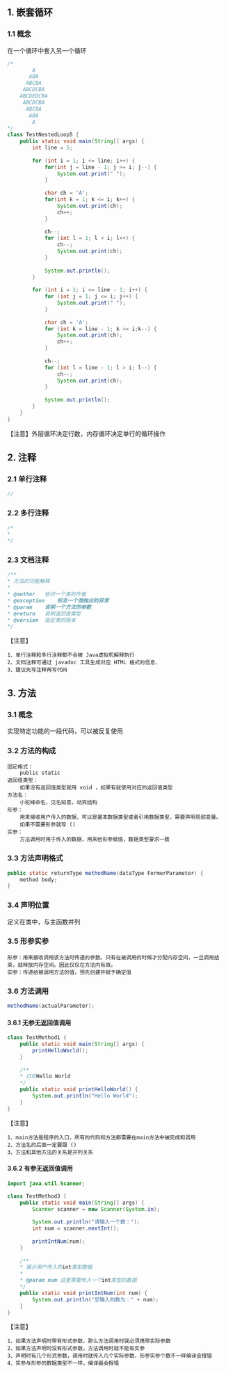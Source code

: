 ## 1. 嵌套循环

### 1.1 概念

在一个循环中套入另一个循环

```java
/*
	    A
	   ABA
	  ABCBA
	 ABCDCBA
	ABCDEDCBA
	 ABCDCBA
	  ABCBA
	   ABA
	    A
*/
class TestNestedLoop5 {
	public static void main(String[] args) {
		int line = 5;
		
		for (int i = 1; i <= line; i++) {
			for(int j = line - 1; j >= i; j--) {
				System.out.print(" ");
			}
			
			char ch = 'A';
			for(int k = 1; k <= i; k++) {
				System.out.print(ch);
				ch++;
			}
			
			ch--;
			for (int l = 1; l < i; l++) {
				ch--;
				System.out.print(ch);			
			}
			
			System.out.println();
		}
		
		for (int i = 1; i <= line - 1; i++) {
			for (int j = 1; j <= i; j++) {
				System.out.print(" ");
			}
			
			char ch = 'A';
			for (int k = line - 1; k >= i;k--) {
				System.out.print(ch);
				ch++;
			}
			
			ch--;
			for (int l = line - 1; l > i; l--) {
				ch--;
				System.out.print(ch);
			}
			
			System.out.println();
		}
	}
}
```

【注意】外层循环决定行数，内存循环决定单行的循环操作

## 2. 注释

### 2.1 单行注释

```java
//
```

### 2.2 多行注释

```java
/*
*
*/
```

### 2.3 文档注释

```java
/**
* 方法的功能解释
*
* @author 	标识一个类的作者
* @exception 	标志一个类抛出的异常
* @param 	说明一个方法的参数
* @return 	说明返回值类型
* @version 	指定类的版本
*/
```

【注意】

```shell
1、单行注释和多行注释都不会被 Java虚拟机解释执行
2、文档注释可通过 javadoc 工具生成对应 HTML 格式的信息、
3、建议先写注释再写代码
```

## 3. 方法

### 3.1 概念

实现特定功能的一段代码，可以被反复使用

### 3.2 方法的构成

```shell
固定格式：
    public static
返回值类型：
    如果没有返回值类型就用 void ，如果有就使用对应的返回值类型
方法名：
    小驼峰命名，见名知意，动宾结构
形参：
    用来接收用户传入的数据，可以是基本数据类型或者引用数据类型，需要声明局部变量。
    如果不需要形参就写 ()
实参：
    方法调用时用于传入的数据，用来给形参赋值，数据类型要求一致
```

### 3.3 方法声明格式

```java
public static returnType methodName(dataType FormerParameter) {
    method body;
}
```

### 3.4 声明位置

定义在类中，与主函数并列

### 3.5 形参实参

```shell
形参：用来接收调用该方法时传递的参数。只有在被调用的时候才分配内存空间，一旦调用结束，就释放内存空间。因此仅仅在方法内有效。
实参：传递给被调用方法的值，预先创建并赋予确定值
```

### 3.6 方法调用

```java
mothodName(actualParameter);
```

#### 3.6.1 无参无返回值调用

```java
class TestMethod1 {
	public static void main(String[] args) {
		printHelloWorld();
	}
	
	/**
	* 打印Hello World
	*/
	public static void printHelloWorld() {
		System.out.println("Hello World");
	}
}
```

【注意】

```shell
1、main方法是程序的入口，所有的代码和方法都需要在main方法中被完成和调用
2、方法名的后面一定要跟 ()
3、方法和其他方法的关系是并列关系
```

#### 3.6.2 有参无返回值调用

```java
import java.util.Scanner;

class TestMethod3 {
	public static void main(String[] args) {
		Scanner scanner = new Scanner(System.in);
		
		System.out.println("请输入一个数：");
		int num = scanner.nextInt();
		
		printIntNum(num);
	}
	
	/**
	* 展示用户传入的int类型数据
	*
	* @param num 这里需要传入一个int类型的数据
	*/
	public static void printIntNum(int num) {
		System.out.println("您输入的数为：" + num);
	}
}
```

【注意】

```shell
1、如果方法声明时带有形式参数，那么方法调用时就必须携带实际参数
2、如果方法声明时没有形式参数，方法调用时就不能有实参
3、声明时有几个形式参数，调用时就传入几个实际参数，形参实参个数不一样编译会报错
4、实参与形参的数据类型不一样，编译器会报错
```
